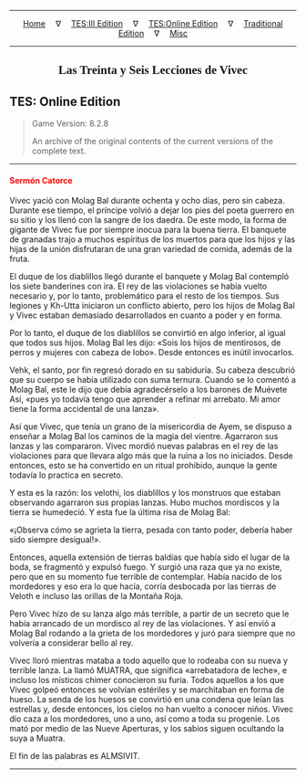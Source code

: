 
---

<!-- Jekyll Page Links -->

<center>
<a href="../../../../index.html">Home</a>
&emsp;&nabla;&emsp;
<a href="../../../index-tes3.html">TES:III Edition</a>
&emsp;&nabla;&emsp;
<a href="../../../index-teso.html">TES:Online Edition</a>
&emsp;&nabla;&emsp;
<a href="../../../index-traditional.html">Traditional Edition</a>
&emsp;&nabla;&emsp;
<a href="../../../index-misc.html">Misc</a>
</center>

<!-- Markdown Body Below: -->

---

<center>
<h2><span style="font-family:Georgia">Las Treinta y Seis Lecciones de Vivec</span></h2>
</center>

## TES: Online Edition

> Game Version: 8.2.8
>
> An archive of the original contents of the current versions of the complete text.

---

#### <span style="color:red">Sermón Catorce</span>

Vivec yació con Molag Bal durante ochenta y ocho días, pero sin cabeza. Durante ese tiempo, el príncipe volvió a dejar los pies del poeta guerrero en su sitio y los llenó con la sangre de los daedra. De este modo, la forma de gigante de Vivec fue por siempre inocua para la buena tierra. El banquete de granadas trajo a muchos espíritus de los muertos para que los hijos y las hijas de la unión disfrutaran de una gran variedad de comida, además de la fruta.

El duque de los diablillos llegó durante el banquete y Molag Bal contempló los siete banderines con ira. El rey de las violaciones se había vuelto necesario y, por lo tanto, problemático para el resto de los tiempos. Sus legiones y Kh-Utta iniciaron un conflicto abierto, pero los hijos de Molag Bal y Vivec estaban demasiado desarrollados en cuanto a poder y en forma.

Por lo tanto, el duque de los diablillos se convirtió en algo inferior, al igual que todos sus hijos. Molag Bal les dijo: «Sois los hijos de mentirosos, de perros y mujeres con cabeza de lobo». Desde entonces es inútil invocarlos.

Vehk, el santo, por fin regresó dorado en su sabiduría. Su cabeza descubrió que su cuerpo se había utilizado con suma ternura. Cuando se lo comentó a Molag Bal, este le dijo que debía agradecérselo a los barones de Muévete Así, «pues yo todavía tengo que aprender a refinar mi arrebato. Mi amor tiene la forma accidental de una lanza».

Así que Vivec, que tenía un grano de la misericordia de Ayem, se dispuso a enseñar a Molag Bal los caminos de la magia del vientre. Agarraron sus lanzas y las compararon. Vivec mordió nuevas palabras en el rey de las violaciones para que llevara algo más que la ruina a los no iniciados. Desde entonces, esto se ha convertido en un ritual prohibido, aunque la gente todavía lo practica en secreto.

Y esta es la razón: los velothi, los diablillos y los monstruos que estaban observando agarraron sus propias lanzas. Hubo muchos mordiscos y la tierra se humedeció. Y esta fue la última risa de Molag Bal:

«¡Observa cómo se agrieta la tierra, pesada con tanto poder, debería haber sido siempre desigual!».

Entonces, aquella extensión de tierras baldías que había sido el lugar de la boda, se fragmentó y expulsó fuego. Y surgió una raza que ya no existe, pero que en su momento fue terrible de contemplar. Había nacido de los mordedores y eso era lo que hacía, corría desbocada por las tierras de Veloth e incluso las orillas de la Montaña Roja.

Pero Vivec hizo de su lanza algo más terrible, a partir de un secreto que le había arrancado de un mordisco al rey de las violaciones. Y así envió a Molag Bal rodando a la grieta de los mordedores y juró para siempre que no volvería a considerar bello al rey.

Vivec lloró mientras mataba a todo aquello que lo rodeaba con su nueva y terrible lanza. La llamó MUATRA, que significa «arrebatadora de leche», e incluso los místicos chimer conocieron su furia. Todos aquellos a los que Vivec golpeó entonces se volvían estériles y se marchitaban en forma de hueso. La senda de los huesos se convirtió en una condena que leían las estrellas y, desde entonces, los cielos no han vuelto a conocer niños. Vivec dio caza a los mordedores, uno a uno, así como a toda su progenie. Los mató por medio de las Nueve Aperturas, y los sabios siguen ocultando la suya a Muatra.

El fin de las palabras es ALMSIVIT.

---
